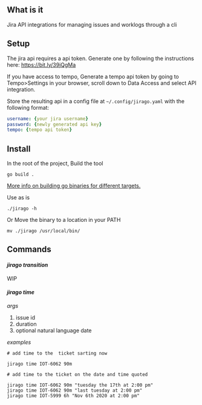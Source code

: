 ## What is it

Jira API integrations for managing issues and worklogs through a cli

## Setup

The jira api requires a api token. Generate one by following the instructions
here: https://bit.ly/39jQgMa

If you have access to tempo, Generate a tempo api token by 
going to Tempo>Settings in your browser, 
scroll down to Data Access and select API integration.

Store the resulting api in a config file at `~/.config/jirago.yaml` with the
following format:

```yaml
username: {your jira username}
password: {newly generated api key}
tempo: {tempo api token}
```

## Install

In the root of the project, Build the tool 

```
go build .
```

[More info on building go binaries for different targets.](https://do.co/3fvYLF7)

Use as is 

```
./jirago -h
```

Or Move the binary to a location in your PATH

```
mv ./jirago /usr/local/bin/
```

## Commands

#### _jirago transition_

WIP

#### _jirago time_

*args*

1. issue id
1. duration
1. optional natural language date

*examples*

```
# add time to the  ticket sarting now

jirago time IOT-6062 90m

# add time to the ticket on the date and time quoted

jirago time IOT-6062 90m "tuesday the 17th at 2:00 pm"
jirago time IOT-6062 90m "last tuesday at 2:00 pm"
jirago time IOT-5999 6h "Nov 6th 2020 at 2:00 pm"
```
